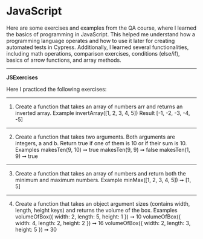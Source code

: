 # JavaScript

Here are some exercises and examples from the QA course, where I learned the basics of programming in JavaScript. This helped me understand how a programming language operates and how to use it later for creating automated tests in Cypress. Additionally, I learned several functionalities, including math operations, comparison exercises, conditions (else/if), basics of arrow functions, and array methods.

----------------
**JSExercises** 

Here I practiced the following exercises:

*********************
1. Create a function that takes an array of numbers arr and returns an inverted array.
Example
invertArray([1, 2, 3, 4, 5]) 
Result 
[-1, -2, -3, -4, -5]
*********************
2. Create a function that takes two arguments. Both arguments are integers, a and b. Return true if one of them is 10 or if their sum is 10.
Examples
makesTen(9, 10) ➞ true
makesTen(9, 9) ➞ false
makesTen(1, 9) ➞ true
*********************
3. Create a function that takes an array of numbers and return both the minimum and maximum numbers.
Example
minMax([1, 2, 3, 4, 5]) ➞ [1, 5]
**********************
4. Create a function that takes an object argument sizes (contains width, length, height keys) and returns the volume of the box.
Examples
volumeOfBox({ width: 2, length: 5, height: 1 }) ➞ 10
volumeOfBox({ width: 4, length: 2, height: 2 }) ➞ 16
volumeOfBox({ width: 2, length: 3, height: 5 }) ➞ 30
